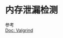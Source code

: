 # 内存泄漏检测





参考  
[Doc: Valgrind](http://valgrind.org/docs/manual/quick-start.html#quick-start.intro)   





